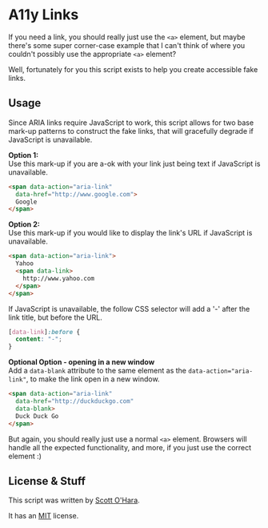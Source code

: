 # A11y Links

If you need a link, you should really just use the ```<a>``` element, but maybe there's some super corner-case example that I can't think of where you couldn't possibly use the appropriate ```<a>``` element?

Well, fortunately for you this script exists to help you create accessible fake links.

## Usage

Since ARIA links require JavaScript to work, this script allows for two base mark-up patterns to construct the fake links, that will gracefully degrade if JavaScript is unavailable.

__Option 1:__  
Use this mark-up if you are a-ok with your link just being text if JavaScript is unavailable.  

```html
<span data-action="aria-link" 
  data-href="http://www.google.com">
  Google
</span>
```

__Option 2:__  
Use this mark-up if you would like to display the link's URL if JavaScript is unavailable.  

```html
<span data-action="aria-link">
  Yahoo
  <span data-link>
    http://www.yahoo.com
  </span>
</span>
```

If JavaScript is unavailable, the follow CSS selector will add a '-' after the link title, but before the URL.

```css
[data-link]:before {
  content: "-";
}
```

__Optional Option - opening in a new window__  
Add a ```data-blank``` attribute to the same element as the ```data-action="aria-link"```, to make the link open in a new window.  

```html
<span data-action="aria-link" 
  data-href="http://duckduckgo.com" 
  data-blank>
  Duck Duck Go
</span>
```

But again, you should really just use a normal ```<a>``` element. Browsers will handle all the expected functionality, and more, if you just use the correct element :)


## License & Stuff

This script was written by [Scott O'Hara](https://github.com/scottaohara).

It has an [MIT](https://github.com/scottaohara/accessible-components/blob/master/LICENSE.md) license.
